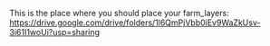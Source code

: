 This is the place where you should place your farm_layers: https://drive.google.com/drive/folders/1l6QmPjVbb0iEv9WaZkUsv-3i61I1woUi?usp=sharing
